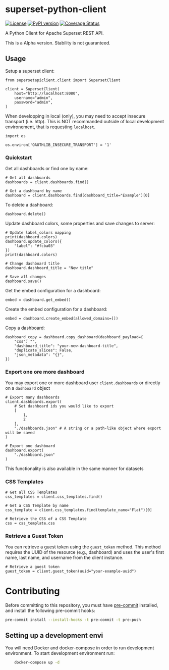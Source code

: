 # superset-python-client

[![License](https://img.shields.io/badge/License-Apache%202.0-blue.svg)](https://opensource.org/licenses/Apache-2.0)
[![PyPI version](https://badge.fury.io/py/superset-api-client.svg)](https://badge.fury.io/py/superset-api-client)
[![Coverage Status](https://coveralls.io/repos/github/opus-42/superset-api-client/badge.svg?branch=develop)](https://coveralls.io/github/opus-42/superset-api-client?branch=develop)

A Python Client for Apache Superset REST API.

This is a Alpha version. Stability is not guaranteed.

## Usage

Setup a superset client:

```python3
from supersetapiclient.client import SupersetClient

client = SupersetClient(
    host="http://localhost:8080",
    username="admin",
    password="admin",
)
```

When developping in local (only), you may need to accept insecure transport (i.e. http).
This is NOT recommanded outside of local development environement, that is requesting `localhost`.

```python3
import os

os.environ['OAUTHLIB_INSECURE_TRANSPORT'] = '1'
```

### Quickstart

Get all dashboards or find one by name:

```python3
# Get all dashboards
dashboards = client.dashboards.find()

# Get a dashboard by name
dashboard = client.dashboards.find(dashboard_title="Example")[0]
```

To delete a dashboard:

```python3
dashboard.delete()
```

Update dashboard colors, some properties and save changes to server:

```python3
# Update label_colors mapping
print(dashboard.colors)
dashboard.update_colors({
    "label": "#fcba03"
})
print(dashboard.colors)

# Change dashboard title
dashboard.dashboard_title = "New title"

# Save all changes
dashboard.save()
```

Get the embed configuration for a dashboard:

```python3
embed = dashboard.get_embed()
```

Create the embed configuration for a dashboard:

```python3
embed = dashboard.create_embed(allowed_domains=[])
```

Copy a dashboard:

```python3
dashboard_copy = dashboard.copy_dashboard(dashboard_payload={
    "css": "",
    "dashboard_title": "your-new-dashboard-title",
    "duplicate_slices": False,
    "json_metadata": "{}",
})
```

### Export one ore more dashboard

You may export one or more dashboard user `client.dashboards` or directly on a `dashboard` object

```python3
# Export many dashboards
client.dashboards.export(
    # Set dashboard ids you would like to export
    [
        1,
        2
    ],
    "./dashboards.json" # A string or a path-like object where export will be saved
)

# Export one dashboard
dashboard.export(
    "./dashboard.json"
)
```

This functionality is also available in the same manner for datasets

### CSS Templates

```python3
# Get all CSS Templates
css_templates = client.css_templates.find()

# Get a CSS Template by name
css_template = client.css_templates.find(template_name="Flat")[0]

# Retrieve the CSS of a CSS Template
css = css_template.css
```

### Retrieve a Guest Token

You can retrieve a guest token using the `guest_token` method. This method requires the UUID of the resource (e.g., dashboard) and uses the user's first name, last name, and username from the client instance.

```python3
# Retrieve a guest token
guest_token = client.guest_token(uuid="your-example-uuid")
```

# Contributing

Before committing to this repository, you must have [pre-commit](https://pre-commit.com) installed, and install
the following pre-commit hooks:

```sh
pre-commit install --install-hooks -t pre-commit -t pre-push
```

## Setting up a development envi

You will need Docker and docker-compose in order to run development environment.
To start development environment run:

```bash
    docker-compose up -d
```
